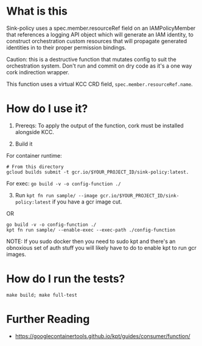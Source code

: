 # What is this

Sink-policy uses a spec.member.resourceRef field on an IAMPolicyMember that references a logging API object which will generate an IAM identity, to construct orchestration custom resources that will propagate generated identities in to their proper permission bindings.

Caution: this is a destructive function that mutates config to suit the orchestration system. Don't run and commit on dry code as it's a one way cork indirection wrapper.

This function uses a virtual KCC CRD field, `spec.member.resourceRef.name`.

# How do I use it?

1. Prereqs: To apply the output of the function, cork must be installed alongside KCC.

1. Build it

For container runtime:

```
# From this directory
gcloud builds submit -t gcr.io/$YOUR_PROJECT_ID/sink-policy:latest.
```

For exec: `go build -v -o config-function ./`

3. Run `kpt fn run sample/ --image gcr.io/$YOUR_PROJECT_ID/sink-policy:latest` if you have a gcr image cut.

OR

```
go build -v -o config-function ./
kpt fn run sample/ --enable-exec --exec-path ./config-function
```

NOTE: If you sudo docker then you need to sudo kpt and there's an obnoxious set of auth stuff you will likely have to do to enable kpt to run gcr images.

# How do I run the tests?

`make build; make full-test`

# Further Reading

- https://googlecontainertools.github.io/kpt/guides/consumer/function/
